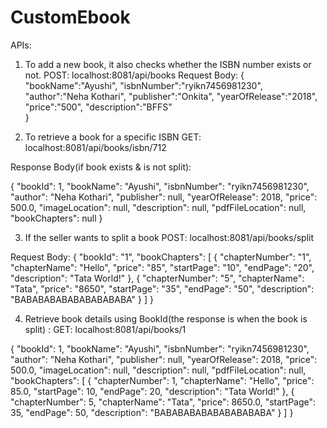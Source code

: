 # CustomEbook

APIs:
1. To add a new book, it also checks whether the ISBN number exists or not.
POST: localhost:8081/api/books
Request Body:
{
"bookName":"Ayushi",
"isbnNumber":"ryikn7456981230",
"author":"Neha Kothari",
"publisher":"Onkita",
"yearOfRelease":"2018",
"price":"500",
"description":"BFFS"    
}


2. To retrieve a book for a specific ISBN
GET: localhost:8081/api/books/isbn/712

Response Body(if book exists & is not split):

{
"bookId": 1,
"bookName": "Ayushi",
"isbnNumber": "ryikn7456981230",
"author": "Neha Kothari",
"publisher": null,
"yearOfRelease": 2018,
"price": 500.0,
"imageLocation": null,
"description": null,
"pdfFileLocation": null,
"bookChapters": null
}
 
3. If the seller wants to split a book
POST: localhost:8081/api/books/split
   
Request Body:
{
"bookId": "1",
"bookChapters": [
{
"chapterNumber": "1",
"chapterName": "Hello",
"price": "85",
"startPage": "10",
"endPage": "20",
"description": "Tata World!"
},
{
"chapterNumber": "5",
"chapterName": "Tata",
"price": "8650",
"startPage": "35",
"endPage": "50",
"description": "BABABABABABABABABABA"
}
]
}

4. Retrieve book details using BookId(the response is when the book is split) :
GET: localhost:8081/api/books/1
   
{
"bookId": 1,
"bookName": "Ayushi",
"isbnNumber": "ryikn7456981230",
"author": "Neha Kothari",
"publisher": null,
"yearOfRelease": 2018,
"price": 500.0,
"imageLocation": null,
"description": null,
"pdfFileLocation": null,
"bookChapters": [
{
"chapterNumber": 1,
"chapterName": "Hello",
"price": 85.0,
"startPage": 10,
"endPage": 20,
"description": "Tata World!"
},
{
"chapterNumber": 5,
"chapterName": "Tata",
"price": 8650.0,
"startPage": 35,
"endPage": 50,
"description": "BABABABABABABABABABA"
}
]
}